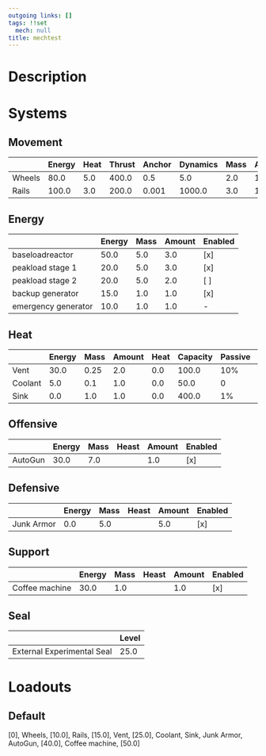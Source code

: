 ```yaml
---
outgoing links: []
tags: !!set
  mech: null
title: mechtest
---
```


# Description

# Systems

## Movement

|        | Energy | Heat | Thrust | Anchor | Dynamics | Mass | Amount | Enabled |
|--------|--------|------|--------|--------|----------|------|--------|---------|
| Wheels | 80.0   | 5.0  | 400.0  | 0.5    | 5.0      | 2.0  | 10.0   | [ ]     |
| Rails  | 100.0  | 3.0  | 200.0  | 0.001  | 1000.0   | 3.0  | 10.0   | [ ]     |

## Energy

|                     | Energy | Mass | Amount | Enabled |
|---------------------|--------|------|--------|---------|
| baseloadreactor     | 50.0   | 5.0  | 3.0    | [x]     |
| peakload stage 1    | 20.0   | 5.0  | 3.0    | [x]     |
| peakload stage 2    | 20.0   | 5.0  | 2.0    | [ ]     |
| backup generator    | 15.0   | 1.0  | 1.0    | [x]     |
| emergency generator | 10.0   | 1.0  | 1.0    | -       |

## Heat

|         | Energy | Mass | Amount | Heat | Capacity | Passive | Active | Flux | Current | Enabled |
|---------|--------|------|--------|------|----------|---------|--------|------|---------|---------|
| Vent    | 30.0   | 0.25 | 2.0    | 0.0  | 100.0    | 10%     | 2      | 5.0  | 0.0     | [x]     |
| Coolant | 5.0    | 0.1  | 1.0    | 0.0  | 50.0     | 0       | 10     | 25.0 | 0.0     | [x]     |
| Sink    | 0.0    | 1.0  | 1.0    | 0.0  | 400.0    | 1%      | 0.01   | 0.0  | 0.0     | [x]     |

## Offensive

|         | Energy | Mass | Heast | Amount | Enabled |
|---------|--------|------|-------|--------|---------|
| AutoGun | 30.0   | 7.0  |       | 1.0    | [x]     |

## Defensive

|            | Energy | Mass | Heast | Amount | Enabled |
|------------|--------|------|-------|--------|---------|
| Junk Armor | 0.0    | 5.0  |       | 5.0    | [x]     |

## Support

|                | Energy | Mass | Heast | Amount | Enabled |
|----------------|--------|------|-------|--------|---------|
| Coffee machine | 30.0   | 1.0  |       | 1.0    | [x]     |

## Seal

|                            | Level |
|----------------------------|-------|
| External Experimental Seal | 25.0  |

# Loadouts

## Default
[0], Wheels, [10.0], Rails, [15.0], Vent, [25.0], Coolant, Sink, Junk Armor, AutoGun, [40.0], Coffee machine, [50.0]
